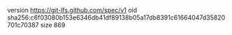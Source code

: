 version https://git-lfs.github.com/spec/v1
oid sha256:c6f03080b153e6346db41df89138b05a17db8391c61664047d35820701c70387
size 869
